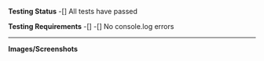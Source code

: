 <Replace with PR title>
<Replace this with an explanation about what this pr is for>

**Testing Status**
  -[] All tests have passed
  
**Testing Requirements**
-[]
-[] No console.log errors
  
 ---
 **Images/Screenshots**
